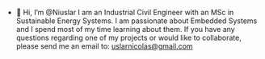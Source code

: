 - 👋 Hi, I’m @Niuslar
I am an Industrial Civil Engineer with an MSc in Sustainable Energy Systems. 
I am passionate about Embedded Systems and I spend most of my time learning about them. 
If you have any questions regarding one of my projects or would like to collaborate, please send me an email to: uslarnicolas@gmail.com
